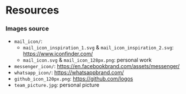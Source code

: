 # Resources

### Images source
- `mail_icon/`:
    - `mail_icon_inspiration_1.svg` & `mail_icon_inspiration_2.svg`: https://www.iconfinder.com/
    - `mail_icon.svg` & `mail_icon_128px.png`: personal work
- `messenger_icon/`: https://en.facebookbrand.com/assets/messenger/
- `whatsapp_icon/`: https://whatsappbrand.com/
- `github_icon_120px.png`: https://github.com/logos
- `team_picture.jpg`: personal picture

